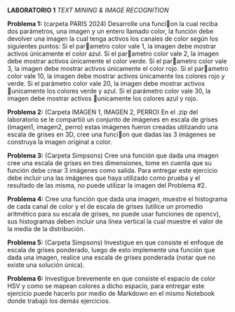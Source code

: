 **LABORATORIO 1**
*TEXT MINING & IMAGE RECOGNITION*

**Problema 1:** (carpeta PARIS 2024)
Desarrolle una funcion la cual reciba dos parámetros, una imagen y un entero llamado color, la
función debe devolver una imagen la cual tenga activos los canales de color según los siguientes
puntos:
Si el parametro color vale 1, la imagen debe mostrar activos únicamente el color azul.
Si el parametro color vale 2, la imagen debe mostrar activos únicamente el color verde.
Si el parametro color vale 3, la imagen debe mostrar activos únicamente el color rojo.
Si el parametro color vale 10, la imagen debe mostrar activos únicamente los colores rojo y
verde.
Si el parámetro color vale 20, la imagen debe mostrar activos unicamente los colores verde y
azul.
Si el parámetro color vale 30, la imagen debe mostrar activos unicamente los colores azul y
rojo.

**Problema 2:** (Carpeta IMAGEN 1, IMAGEN 2, PERRO)
En el .zip del laboratorio se le compartió un conjunto de imágenes en escala de grises (imagen1,
imagen2, perro) estas imágenes fueron creadas utilizando una escala de grises en 3D, cree una
funcion que dadas las 3 imágenes se construya la imagen original a color.

**Problema 3:** (Carpeta Simpsons)
Cree una función que dada una imagen cree una escala de grises en tres dimensiones, tome en
cuenta que su función debe crear 3 imágenes como salida. Para entregar este ejercicio debe incluir
una las imágenes que haya utilizado como prueba y el resultado de las misma, no puede utilizar la
imagen del Problema #2.

**Problema 4:** 
Cree una función que dada una imagen, muestre el histograma de cada canal de color y el de
escala de grises (utilice un promedio aritmético para su escala de grises, no puede usar funciones
de opencv), sus histogramas deben incluir una línea vertical la cual muestre el valor de la media
de la distribución.

**Problema 5:** (Carpeta Simpsons)
Investigue en que consiste el enfoque de escala de grises ponderado, luego de esto implemente una
función que dada una imagen, realice una escala de grises ponderada (notar que no existe una
solución única).

**Problema 6:**
Investigue brevemente en que consiste el espacio de color HSV y como se mapean colores a dicho
espacio, para entregar este ejercicio puede hacerlo por medio de Markdown en el mismo Notebook
donde trabajó los demás ejercicios.
